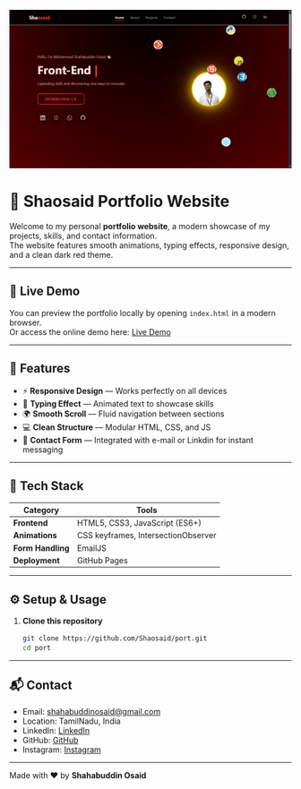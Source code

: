 ![Portfolio Screenshot](cp.png)

# 🌌 Shaosaid Portfolio Website

Welcome to my personal **portfolio website**, a modern showcase of my projects, skills, and contact information.  
The website features smooth animations, typing effects, responsive design, and a clean dark red theme.

---

## 🔗 Live Demo
You can preview the portfolio locally by opening `index.html` in a modern browser.  
Or access the online demo here: [Live Demo](https://Shaosaid.github.io/port/)

---

## 🚀 Features

- ⚡ **Responsive Design** — Works perfectly on all devices  
- 🎨 **Typing Effect** — Animated text to showcase skills  
- 🌍 **Smooth Scroll** — Fluid navigation between sections  
- 💻 **Clean Structure** — Modular HTML, CSS, and JS  
- 📧 **Contact Form** — Integrated with e-mail or Linkdin for instant messaging  

---

## 🧠 Tech Stack

| Category | Tools |
|-----------|--------|
| **Frontend** | HTML5, CSS3, JavaScript (ES6+) |
| **Animations** | CSS keyframes, IntersectionObserver |
| **Form Handling** | EmailJS |
| **Deployment** | GitHub Pages |

---

## ⚙️ Setup & Usage

1. **Clone this repository**
   ```bash
   git clone https://github.com/Shaosaid/port.git
   cd port
   
---

## 📬 Contact

- Email: shahabuddinosaid@gmail.com   
- Location: TamilNadu, India  
- LinkedIn: [LinkedIn](www.linkedin.com/in/mohammed-shahabuddin-osaid)  
- GitHub: [GitHub](https://github.com/Shaosaid)  
- Instagram: [Instagram](https://www.instagram.com/sha.osaid_22)

---

Made with ❤️ by **Shahabuddin Osaid**

